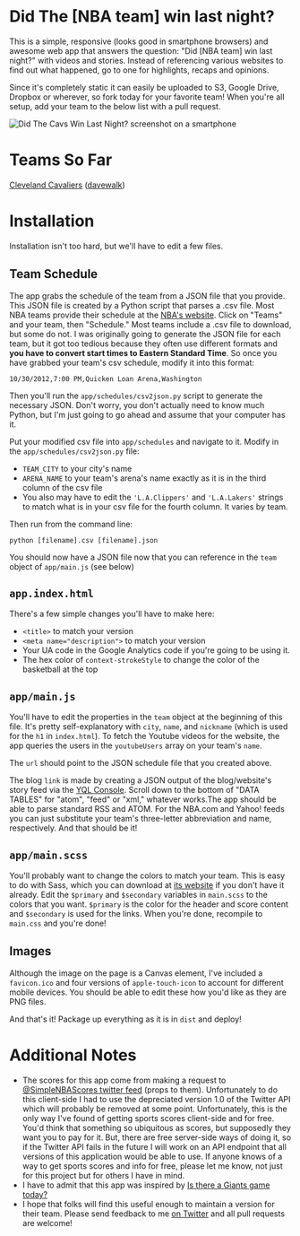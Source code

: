 Did The [NBA team] win last night?
==================================

This is a simple, responsive (looks good in smartphone browsers) and awesome web app that answers the question: "Did [NBA team] win last night?" with videos and stories. Instead of referencing various websites to find out what happened, go to one for highlights, recaps and opinions.  
  
Since it's completely static it can easily be uploaded to S3, Google Drive, Dropbox or wherever, so fork today for your favorite team! When you're all setup, add your team to the below list with a pull request.

![Did The Cavs Win Last Night? screenshot on a smartphone](http://www.didthecavswinlastnight.net/screenshot.png)

Teams So Far
============

[Cleveland Cavaliers](http://www.didthecavswinlastnight.net) ([davewalk](https://github.com/davewalk))

Installation
============

Installation isn't too hard, but we'll have to edit a few files.  

Team Schedule
-------------

The app grabs the schedule of the team from a JSON file that you provide.  This JSON file is created by a Python script that parses a .csv file.  Most NBA teams provide their schedule at the [NBA's website](http://www.nba.com).  Click on "Teams" and your team, then "Schedule."  Most teams include a .csv file to download, but some do not.  I was originally going to generate the JSON file for each team, but it got too tedious because they often use different formats and __you have to convert start times to  Eastern Standard Time__.  So once you have grabbed your team's csv schedule, modify it into this format:  
  
`10/30/2012,7:00 PM,Quicken Loan Arena,Washington`  
  
Then you'll run the `app/schedules/csv2json.py` script to generate the necessary JSON.  Don't worry, you don't actually need to know much Python, but I'm just going to go ahead and assume that your computer has it.  
  
Put your modified csv file into `app/schedules` and navigate to it. Modify in the `app/schedules/csv2json.py` file:  
  
  * `TEAM_CITY` to your city's name
  * `ARENA_NAME` to your team's arena's name exactly as it is in the third column of the csv file
  * You also may have to edit the `'L.A.Clippers'` and `'L.A.Lakers'` strings to match what is in your csv file for the fourth column. It varies by team.  
    
Then run from the command line:  
  
`python [filename].csv [filename].json`  
  
You should now have a JSON file now that you can reference in the `team` object of `app/main.js` (see below)

`app.index.html`
----------------

There's a few simple changes you'll have to make here:

* `<title>` to match your version
* `<meta name="description">` to match your version
* Your UA code in the Google Analytics code if you're going to be using it.
* The hex color of `context-strokeStyle` to change the color of the basketball at the top

`app/main.js`
------------

You'll have to edit the properties in the `team` object at the beginning of this file.  It's pretty self-explanatory with `city`, `name`, and `nickname` (which is used for the `h1` in `index.html`). To fetch the Youtube videos for the website, the app queries the users in the `youtubeUsers` array on your team's `name`.  
  
The `url` should point to the JSON schedule file that you created above.    

The blog `link` is made by creating a JSON output of the blog/website's story feed via the [YQL Console](http://developer.yahoo.com/yql/console).  Scroll down to the bottom of "DATA TABLES" for "atom", "feed" or "xml," whatever works.The app should be able to parse standard RSS and ATOM. For the NBA.com and Yahoo! feeds you can just substitute your team's three-letter abbreviation and name, respectively.  And that should be it!  

`app/main.scss`
---------------

You'll probably want to change the colors to match your team.  This is easy to do with Sass, which you can download at [its website](http://sass-lang.com) if you don't have it already.  Edit the `$primary` and `$secondary` variables in `main.scss` to the colors that you want.  `$primary` is the color for the header and score content and `$secondary` is used for the links.  When you're done, recompile to `main.css` and you're done!  

Images
------

Although the image on the page is a Canvas element, I've included a `favicon.ico` and four versions of `apple-touch-icon` to account for different mobile devices.  You should be able to edit these how you'd like as they are PNG files.

And that's it!  Package up everything as it is in `dist` and deploy!

Additional Notes
================

* The scores for this app come from making a request to [@SimpleNBAScores twitter feed](http://twitter.com/SimpleNBAScores) (props to them).  Unfortunately to do this client-side I had to use the depreciated version 1.0 of the Twitter API which will probably be removed at some point.  Unfortunately, this is the only way I've found of getting sports scores client-side and for free.  You'd think that something so ubiquitous as scores, but supposedly they want you to pay for it.  But, there are free server-side ways of doing it, so if the Twitter API fails in the future I will work on an API endpoint that all versions of this application would be able to use.  If anyone knows of a way to get sports scores and info for free, please let me know, not just for this project but for others I have in mind.
* I have to admit that this app was inspired by [Is there a Giants game today?](isthereagiantsgametoday.com)
* I hope that folks will find this useful enough to maintain a version for their team.  Please send feedback to me [on Twitter](http://twitter.com/ddw17) and all pull requests are welcome!
